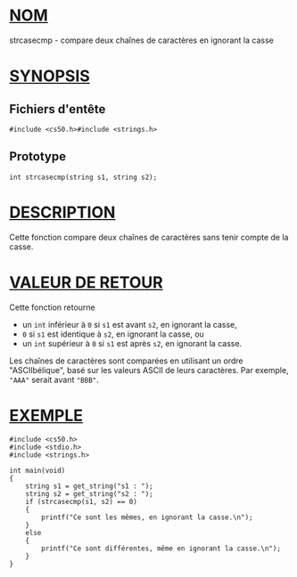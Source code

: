# [NOM](#nom)

strcasecmp - compare deux chaînes de caractères en ignorant la casse

# [SYNOPSIS](#synopsis)

## Fichiers d'entête

    #include <cs50.h>#include <strings.h>

## Prototype

    int strcasecmp(string s1, string s2);

# [DESCRIPTION](#description)

Cette fonction compare deux chaînes de caractères sans tenir compte de la casse.

# [VALEUR DE RETOUR](#valeur-de-retour)

Cette fonction retourne

- un `int` inférieur à `0` si `s1` est avant `s2`, en ignorant la casse,
- `0` si `s1` est identique à `s2`, en ignorant la casse, ou
- un `int` supérieur à `0` si `s1` est après `s2`, en ignorant la casse.

Les chaînes de caractères sont comparées en utilisant un ordre "ASCIIbélique", basé sur les valeurs ASCII de leurs caractères. Par exemple, `"AAA"` serait avant `"BBB"`.

# [EXEMPLE](#exemple)

    #include <cs50.h>
    #include <stdio.h>
    #include <strings.h>

    int main(void)
    {
        string s1 = get_string("s1 : ");
        string s2 = get_string("s2 : ");
        if (strcasecmp(s1, s2) == 0)
        {
            printf("Ce sont les mêmes, en ignorant la casse.\n");
        }
        else
        {
            printf("Ce sont différentes, même en ignorant la casse.\n");
        }
    }
